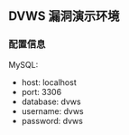 ## DVWS 漏洞演示环境

### 配置信息


MySQL:

- host: localhost
- port: 3306
- database: dvws
- username: dvws
- password: dvws

